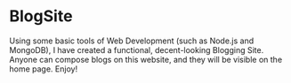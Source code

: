 # BlogSite

Using some basic tools of Web Development (such as Node.js and MongoDB), I have created a functional, decent-looking Blogging Site.
Anyone can compose blogs on this website, and they will be visible on the home page. 
Enjoy!
